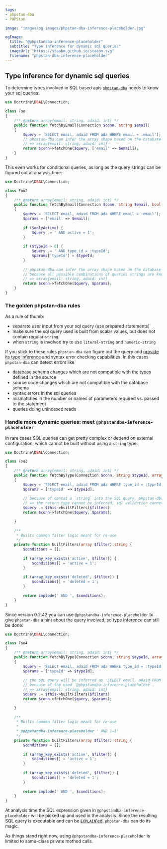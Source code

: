 ```yaml
---
tags:
- phpstan-dba
- PHPStan

image: "images/og-images/phpstan-dba-inference-placeholder.jpg"

ogImage:
  title: "@phpstandba-inference-placeholder"
  subtitle: "Type inference for dynamic sql queries"
  imageUrl: "https://staabm.github.io/staabm.svg"
  filename: "phpstan-dba-inference-placeholder"
---
```


## Type inference for dynamic sql queries

To determine types involved in SQL based apis [`phpstan-dba`](https://staabm.github.io/2022/05/01/phpstan-dba.html) needs to know your sql queries:

```php
use Doctrine\DBAL\Connection;

class Foo
{
    /** @return array{email: string, adaid: int} */
    public function fetchByEmail(Connection $conn, string $email)
    {
        $query = 'SELECT email, adaid FROM ada WHERE email = :email');
        // phpstan-dba can infer the array shape based on the database schema and the sql query
        // => array{email: string, adaid: int}
        return $conn->fetchOne($query, ['email' => $email]); 
    }
}
```

This even works for conditional queries, as long as the query strings can be figured out at analysis time:

```php
use Doctrine\DBAL\Connection;

class Foo2
{
    /** @return array{email: string, adaid: int} */
    public function fetchByEmail(Connection $conn, string $email, bool $onlyActive, int $typeId)
    {
        $query = 'SELECT email, adaid FROM ada WHERE email = :email');
        $params = ['email' => $email];
        
        if ($onlyActive) {
            $query .= ' AND active = 1';
        }
        
        if ($typeId > 0) {
            $query .= ' AND type_id = :typeId';
            $params['typeId'] = $typeId;
        }
        
        // phpstan-dba can infer the array shape based on the database schema and the sql query
        // because all possible combinations of queries strings are known at analysis time.
        // => array{email: string, adaid: int}
        return $conn->fetchOne($query, $params); 
    }
}
```

### The golden phpstan-dba rules

As a rule of thumb: 
- separate user input from your sql query (use prepared statements) 
- make sure the sql query used is built from scalar values, but does not contain regular `string`
- when `string` is involved try to use `literal-string` and `numeric-string`

If you stick to these rules `phpstan-dba` can figure out the query and [provide its type inference](https://staabm.github.io/2022/06/19/phpstan-dba-type-inference.html) and syntax error checking capabilities.
In this cases `phpstan-dba` can detect errors like
- database schema changes which are not compatible with the types defined in the source
- source code changes which are not compatible with the database schema
- syntax errors in the sql queries
- mismatches in the number or names of parameters required vs. passed to the statement
- queries doing unindexed reads

### Handle more dynamic queries: meet `@phpstandba-inference-placeholder`

In rare cases SQL queries can get pretty complex or depend on external configuration, which cannot be built without using a `string` type:

```php
use Doctrine\DBAL\Connection;

class Foo3
{
    /** @return array{email: string, adaid: int} */
    public function fetchByType(Connection $conn, string $typeId, array $filters)
    {
        $query = 'SELECT email, adaid FROM ada WHERE type_id = :typeId');
        $params = ['typeId' => $typeId];
        
        // because of concat a `string` into the SQL query, phpstan-dba can't know the SQL query at analysis time.
        // => the return type cannot be inferred, sql validation cannot happen.
        $query .= $this->builtFilters($filters)
        return $conn->fetchOne($query, $params); 

    }
    
    /**
     * Builts common filter logic meant for re-use 
     */
    private function builtFilters(array $filter):string {
        $conditions = [];
        
        if (array_key_exists('active', $filter)) {
            $conditions[] = 'active = 1';
        }
        
        if (array_key_exists('deleted', $filter)) {
            $conditions[] = 'deleted = 1';
        }
        
        return implode(' AND ', $conditions);
    }
}
```

Since version 0.2.42 you can use `@phpstandba-inference-placeholder` to give `phpstan-dba` a hint about the query involved, so type inference can still be done:

```php
use Doctrine\DBAL\Connection;

class Foo4
{
    /** @return array{email: string, adaid: int} */
    public function fetchByType(Connection $conn, string $typeId, array $filters)
    {
        $query = 'SELECT email, adaid FROM ada WHERE type_id = :typeId');
        $params = ['typeId' => $typeId];
        
        // the SQL query will be inferred as 'SELECT email, adaid FROM ada WHERE type_id = :typeId AND 1=1',
        // because of the used `@phpstandba-inference-placeholder`.
        // => array{email: string, adaid: int}
        $query .= $this->builtFilters($filters)
        return $conn->fetchOne($query, $params); 

    }
    
    /**
     * Builts common filter logic meant for re-use
     * 
     * @phpstandba-inference-placeholder ' AND 1=1'
     */
    private function builtFilters(array $filter):string {
        $conditions = [];
        
        if (array_key_exists('active', $filter)) {
            $conditions[] = 'active = 1';
        }
        
        if (array_key_exists('deleted', $filter)) {
            $conditions[] = 'deleted = 1';
        }
        
        return implode(' AND ', $conditions);
    }
}
```

At analysis time the SQL expression given in `@phpstandba-inference-placeholder` will be picked up and used in the analysis.
Since the resulting SQL query is executable and can be [`EXPLAIN`'ed](https://dev.mysql.com/doc/refman/8.0/en/explain.html), `phpstan-dba` can do its magic.

As things stand right now, using `@phpstandba-inference-placeholder` is limited to same-class private method calls.

